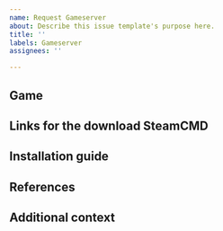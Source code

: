 ```yaml
---
name: Request Gameserver
about: Describe this issue template's purpose here.
title: ''
labels: Gameserver
assignees: ''

---
```


## **Game** 
<!--- INSERT THE GAMESERVER NAME HERE --->

## **Links for the download SteamCMD**
<!--- INSERT THE LINK HERE --->

## **Installation guide**
<!--- INSERT THE LINK HERE --->

## **References**
<!--- HERE TEXT --->

## **Additional context**
<!--- HERE TEXT --->
